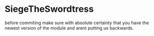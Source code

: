 # SiegeTheSwordtress

before commiting make sure with absolute certainty that you have the newest version of the module and arent putting us backwards.
